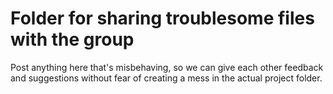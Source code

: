 # Folder for sharing troublesome files with the group
Post anything here that's misbehaving, so we can give each other feedback and suggestions
without fear of creating a mess in the actual project folder.
